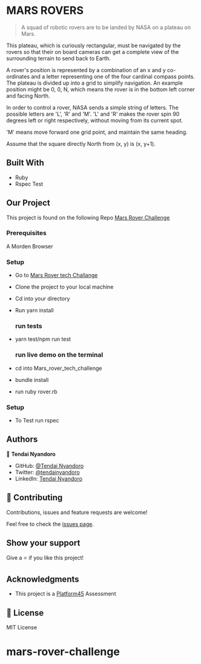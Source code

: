 # MARS ROVERS

> A squad of robotic rovers are to be landed by NASA on a plateau on Mars.

This plateau, which is curiously rectangular, must be navigated by the rovers so that their on board cameras can get a complete view of the surrounding terrain to send back to Earth.

A rover's position is represented by a combination of an x and y co-ordinates and a letter representing one of the four cardinal compass points. The plateau is divided up into a grid to simplify navigation. An example position might be 0, 0, N, which means the rover is in the bottom left corner and facing North.

In order to control a rover, NASA sends a simple string of letters. The possible letters are 'L', 'R' and 'M'. 'L' and 'R' makes the rover spin 90 degrees left or right respectively, without moving from its current spot.

'M' means move forward one grid point, and maintain the same heading.

Assume that the square directly North from (x, y) is (x, y+1).



## Built With

- Ruby
- Rspec Test

## Our Project

This project is found on the following Repo [Mars Rover Challenge](https://github.com/tnyandoro/marsrovertechchallenge/)



### Prerequisites

A Morden Browser

### Setup
- Go to [Mars Rover tech Challange](https://github.com/tnyandoro/marsrovertechchallenge/)
- Clone the project to your local machine
- Cd into your directory
- Run yarn install
  
  ### run tests
- yarn test/npm run test
  
  ### run live demo on the terminal
- cd into Mars_rover_tech_challenge
- bundle install
- run ruby rover.rb 

### Setup
- To Test run rspec
## Authors

👤 **Tendai Nyandoro**

- GitHub: [@Tendai Nyandoro](https://github.com/tnyandoro)
- Twitter: [@tendainyandoro](https://twitter.com/tendainyandoro)
- LinkedIn: [Tendai Nyandoro](https://www.linkedin.com/in/tendai-nyandoro/)


## 🤝 Contributing

Contributions, issues and feature requests are welcome!

Feel free to check the [issues page](https://github.com/tnyandoro/marsrovertechchallenge/issues).

## Show your support

Give a ⭐️ if you like this project!

## Acknowledgments

- This project is a [Platform45](https://www.platform45.com/) Assessment



## 📝 License

MIT License
# mars-rover-challenge
